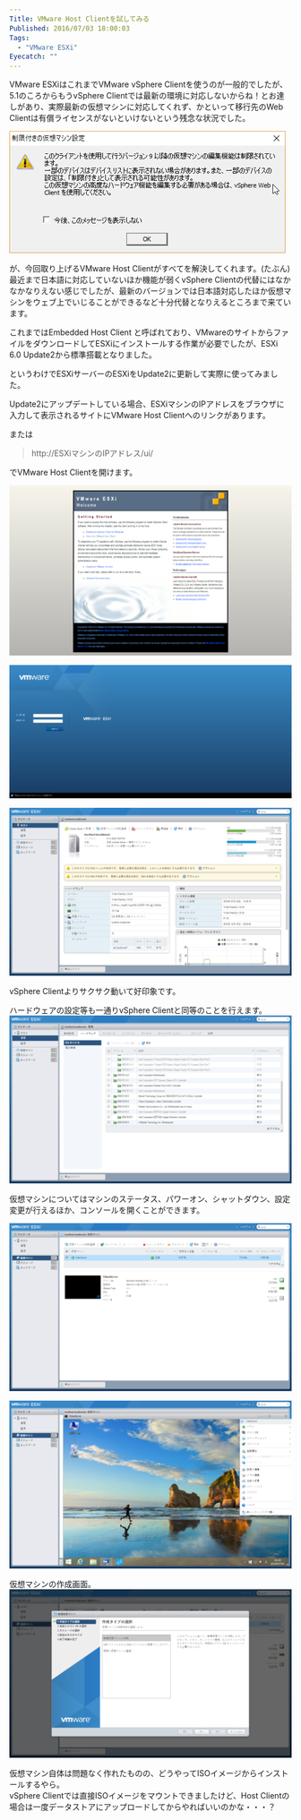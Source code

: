 ```yaml
---
Title: VMware Host Clientを試してみる
Published: 2016/07/03 18:00:03
Tags:
  - "VMware ESXi"
Eyecatch: ""
---
```

VMware ESXiはこれまでVMware vSphere Clientを使うのが一般的でしたが、5.1のころからもうvSphere Clientでは最新の環境に対応しないからね！とお達しがあり、実際最新の仮想マシンに対応してくれず、かといって移行先のWeb Clientは有償ライセンスがないといけないという残念な状況でした。  

![](20160703163725.png) 

が、今回取り上げるVMware Host Clientがすべてを解決してくれます。(たぶん)
最近まで日本語に対応していないほか機能が弱くvSphere Clientの代替にはなかなかなりえない感じでしたが、最新のバージョンでは日本語対応したほか仮想マシンをウェブ上でいじることができるなど十分代替となりえるところまで来ています。  


これまではEmbedded Host Client と呼ばれており、VMwareのサイトからファイルをダウンロードしてESXiにインストールする作業が必要でしたが、ESXi 6.0 Update2から標準搭載となりました。  

<?# EmbedLink "http://infratraining.blogspot.jp/2016/03/embedded-host-client-vsphere6.html" /?>

というわけでESXiサーバーのESXiをUpdate2に更新して実際に使ってみました。  

Update2にアップデートしている場合、ESXiマシンのIPアドレスをブラウザに入力して表示されるサイトにVMware Host Clientへのリンクがあります。  

または

> http://ESXiマシンのIPアドレス/ui/ 

でVMware Host Clientを開けます。  

![](20160703164526.png) 

![](20160703163807.png) 

![](20160703164016.png) 

vSphere Clientよりサクサク動いて好印象です。  

ハードウェアの設定等も一通りvSphere Clientと同等のことを行えます。  
![](20160703165012.png) 


仮想マシンについてはマシンのステータス、パワーオン、シャットダウン、設定変更が行えるほか、コンソールを開くことができます。  

![](20160703165034.png) 

![](20160703165119.png) 


仮想マシンの作成画面。  
![](20160703175851.png) 

仮想マシン自体は問題なく作れたものの、どうやってISOイメージからインストールするやら。  
vSphere Clientでは直接ISOイメージをマウントできましたけど、Host Clientの場合は一度データストアにアップロードしてからやればいいのかな・・・？